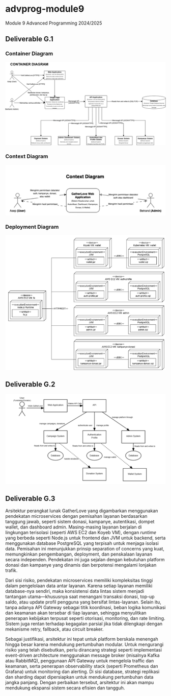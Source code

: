 # advprog-module9
Module 9 Advanced Programming 2024/2025

## Deliverable G.1

### Container Diagram
![Container Diagram](img/container.png)

### Context Diagram
![Context Diagram](img/context.png)

### Deployment Diagram
![Deployment Diagram](img/deployment.png)

## Deliverable G.2
![Future Container Diagram](img/future-container.png)

## Deliverable G.3
Arsitektur perangkat lunak GatherLove yang digambarkan menggunakan pendekatan microservices dengan pemisahan layanan berdasarkan tanggung jawab, seperti sistem donasi, kampanye, autentikasi, dompet wallet, dan dashboard admin. Masing-masing layanan berjalan di lingkungan terisolasi (seperti AWS EC2 dan Koyeb VM), dengan *runtime* yang berbeda seperti Node.js untuk frontend dan JVM untuk backend, serta menggunakan database PostgreSQL yang terpisah untuk menjaga isolasi data. Pemisahan ini menunjukkan prinsip separation of concerns yang kuat, memungkinkan pengembangan, deployment, dan penskalaan layanan secara independen. Pendekatan ini juga sejalan dengan kebutuhan platform donasi dan kampanye yang dinamis dan berpotensi mengalami lonjakan trafik.

Dari sisi risiko, pendekatan microservices memiliki kompleksitas tinggi dalam pengelolaan data antar layanan. Karena setiap layanan memiliki database-nya sendiri, maka konsistensi data lintas sistem menjadi tantangan utama—khususnya saat menangani transaksi donasi, top-up saldo, atau update profil pengguna yang bersifat lintas-layanan. Selain itu, tanpa adanya API Gateway sebagai titik koordinasi, beban logika komunikasi dan keamanan akan tersebar di tiap layanan, sehingga menyulitkan penerapan kebijakan terpusat seperti otorisasi, monitoring, dan rate limiting. Sistem juga rentan terhadap kegagalan parsial jika tidak dilengkapi dengan mekanisme retry, fallback, atau circuit breaker.

Sebagai justifikasi, arsitektur ini tepat untuk platform berskala menengah hingga besar karena mendukung pertumbuhan modular. Untuk mengurangi risiko yang telah disebutkan, perlu dirancang strategi seperti implementasi event-driven architecture menggunakan message broker (misalnya Kafka atau RabbitMQ), penggunaan API Gateway untuk mengelola traffic dan keamanan, serta penerapan observability stack (seperti Prometheus dan Grafana) untuk monitoring dan alerting. Di sisi database, strategi replikasi dan sharding dapat dipersiapkan untuk mendukung pertumbuhan data jangka panjang. Dengan perbaikan tersebut, arsitektur ini akan mampu mendukung ekspansi sistem secara efisien dan tangguh.